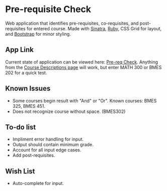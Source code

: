 # Pre-requisite Check

Web application that identifies pre-requisites, co-requisites, and post-requisites for entered course. Made with [Sinatra](http://sinatrarb.com/), [Ruby](http://www.ruby-lang.org/en/), CSS Grid for layout, and [Bootstrap](https://getbootstrap.com/) for minor styling.

## App Link
Current state of application can be viewed here: [Pre-req Check](https://pre-req-check.herokuapp.com/).
Anything from the [Course Descriptions page](http://catalog.drexel.edu/coursedescriptions/quarter/undergrad/) will work, but enter MATH 300 or BMES 202 for a quick test.

## Known Issues
* Some courses begin result with "And" or "Or". Known courses: BMES 325, BMES 451.
* Does not recognize course without space. (BMES302)

## To-do list

* Impliment error handling for input.
* Output should contain minimum grade.
* Account for all input edge cases.
* Add post-requisites.

## Wish List

* Auto-complete for input.
